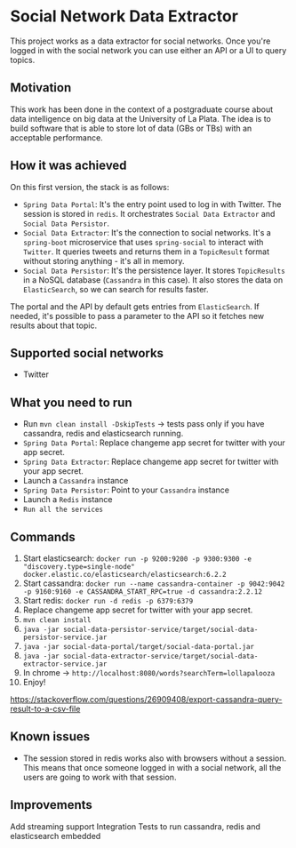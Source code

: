 # Social Network Data Extractor

This project works as a data extractor for social networks.
Once you're logged in with the social network you can use either an API or a UI to query topics. 

## Motivation
This work has been done in the context of a postgraduate course about data intelligence on big data at the University of La Plata.
The idea is to build software that is able to store lot of data (GBs or TBs) with an acceptable performance. 

## How it was achieved
On this first version, the stack is as follows:  
- `Spring Data Portal`: It's the entry point used to log in with Twitter. The session is stored in `redis`. 
It orchestrates `Social Data Extractor` and `Social Data Persistor`. 
- `Social Data Extractor`: It's the connection to social networks. It's a `spring-boot` microservice that uses `spring-social` to interact with `Twitter`. 
It queries tweets and returns them in a `TopicResult` format without storing anything - it's all in memory. 
- `Social Data Persistor`: It's the persistence layer. It stores `TopicResults` in a NoSQL database (`Cassandra` in this case). 
It also stores the data on `ElasticSearch`, so we can search for results faster.    

The portal and the API by default gets entries from `ElasticSearch`. If needed, it's possible to pass a parameter to the API so it fetches new results about that topic. 


## Supported social networks
- Twitter 

## What you need to run
- Run `mvn clean install -DskipTests` -> tests pass only if you have cassandra, redis and elasticsearch running. 
- `Spring Data Portal`: Replace changeme app secret for twitter with your app secret.
- `Spring Data Extractor`: Replace changeme app secret for twitter with your app secret.
- Launch a `Cassandra` instance 
- `Spring Data Persistor`: Point to your `Cassandra` instance
- Launch a `Redis` instance
- `Run all the services` 

## Commands
1. Start elasticsearch: `docker run -p 9200:9200 -p 9300:9300 -e "discovery.type=single-node" docker.elastic.co/elasticsearch/elasticsearch:6.2.2`
2. Start cassandra: `docker run --name cassandra-container -p 9042:9042 -p 9160:9160 -e CASSANDRA_START_RPC=true -d cassandra:2.2.12`
3. Start redis: `docker run -d redis -p 6379:6379`
4. Replace changeme app secret for twitter with your app secret.
5. `mvn clean install`
6. `java -jar social-data-persistor-service/target/social-data-persistor-service.jar`
7. `java -jar social-data-portal/target/social-data-portal.jar`
8. `java -jar social-data-extractor-service/target/social-data-extractor-service.jar`
9. In chrome -> `http://localhost:8080/words?searchTerm=lollapalooza`
10. Enjoy!

https://stackoverflow.com/questions/26909408/export-cassandra-query-result-to-a-csv-file

## Known issues
- The session stored in redis works also with browsers without a session. 
This means that once someone logged in with a social network, all the users are going to work with that session. 


## Improvements
Add streaming support
Integration Tests to run cassandra, redis and elasticsearch embedded
